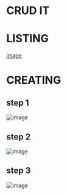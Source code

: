 # CRUD IT

#  LISTING

[image](https://github.com/kaleabd/crudit/assets/58647480/925e8eb6-7905-480c-8b17-955e7bf7c5bc)

# CREATING

## step 1
![image](https://github.com/kaleabd/crudit/assets/58647480/9d6aba6d-5e32-416d-a01e-e2f44701e134)


## step 2
![image](https://github.com/kaleabd/crudit/assets/58647480/0fbe3498-c252-4e0c-b8bd-82f23b0e24e8)

## step 3
![image](https://github.com/kaleabd/crudit/assets/58647480/6d431bb6-ba1d-4bd8-b5f1-23ed7552f502)





 
